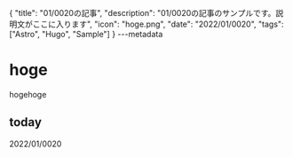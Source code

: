 {
  "title": "01/0020の記事",
  "description": "01/0020の記事のサンプルです。説明文がここに入ります",
  "icon": "hoge.png",
  "date": "2022/01/0020",
  "tags": ["Astro", "Hugo", "Sample"]
}
---metadata

# hoge
hogehoge

## today
2022/01/0020